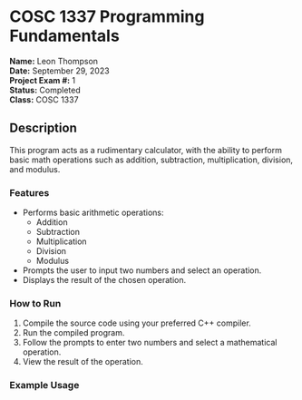 # COSC 1337 Programming Fundamentals

**Name:** Leon Thompson  
**Date:** September 29, 2023  
**Project Exam #:** 1  
**Status:** Completed  
**Class:** COSC 1337

## Description

This program acts as a rudimentary calculator, with the ability to perform basic math operations such as addition, subtraction, multiplication, division, and modulus.

### Features

- Performs basic arithmetic operations:
  - Addition
  - Subtraction
  - Multiplication
  - Division
  - Modulus
- Prompts the user to input two numbers and select an operation.
- Displays the result of the chosen operation.

### How to Run

1. Compile the source code using your preferred C++ compiler.
2. Run the compiled program.
3. Follow the prompts to enter two numbers and select a mathematical operation.
4. View the result of the operation.

### Example Usage

